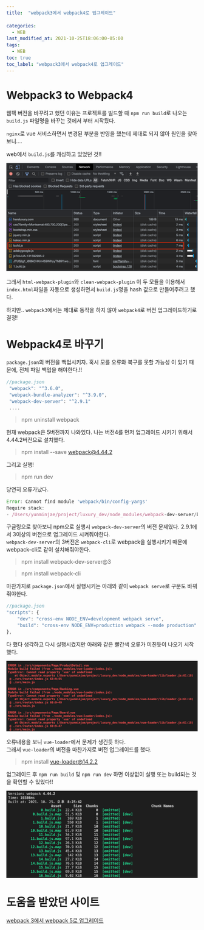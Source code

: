 ```yaml
---
title:  "webpack3에서 webpack4로 업그레이드"

categories:
  - WEB
last_modified_at: 2021-10-25T18:06:00-05:00
tags:
  - WEB
toc: true
toc_label: "webpack3에서 webpack4로 업그레이드"
---
```


# Webpack3 to Webpack4
웹팩 버전을 바꾸려고 했던 이유는 프로젝트를 빌드할 때 `npm run build`로 나오는 `build.js` 파일명을 바꾸는 것에서 부터 시작됬다.

`nginx`로 vue 서비스하면서 변경된 부분을 반영을 했는데 제대로 되지 않아 원인을 찾아보니....

web에서 `build.js`를 캐싱하고 있었던 것!!

![Image Alt 텍스트](/assets/img/web/webpack3_build.png)  


그래서 `html-webpack-plugin`와 `clean-webpack-plugin` 이 두 모듈을 이용해서 `index.html`파일을 자동으로 생성하면서 `build.js`명을 hash 값으로 만들어주려고 했다.

하지만.. `webpack3`에서는 제대로 동작을 하지 않아 `webpack4`로 버전 업그레이드하기로 결정!


# Webpack4로 바꾸기
`package.json`의 버전을 백업시키자. 혹시 모를 오류와 복구를 못할 가능성 이 있기 때문에, 전체 파일 백업을 해야한다.!!

```javascript
//package.json
 "webpack": "^3.6.0",
 "webpack-bundle-analyzer": "^3.9.0",
 "webpack-dev-server": "^2.9.1"
 ....
```

> npm uninstall webpack

현재 webpack은 5버전까지 나와있다. 나는 버전4를 먼저 업그레이드 시키기 위해서 4.44.2버전으로 설치했다.
 
> npm install --save webpack@4.44.2

그리고 실행! 
> npm run dev

당연히 오류가났다.
```javascript
Error: Cannot find module 'webpack/bin/config-yargs'
Require stack:
- /Users/yunminjae/project/luxury_dev/node_modules/webpack-dev-server/bin/webpack-dev-server.js
```

구글링으로 찾아보니 npm으로 실행시 `webpack-dev-server`의 버전 문제였다. 2.9.1에서 3이상의 버전으로 업그레이드 시켜줘야한다.<br>
`webpack-dev-server`의 3버전은 `webpack-cli`로 webpack을 실행시키기 때문에 webpack-cli로 같이 설치해줘야한다.

> npm install webpack-dev-server@3

> npm install webpack-cli

마찬가지로 `package.json`에서 실행시키는 아래와 같이 `webpack serve`로 구문도 바꿔줘야한다. 

```javascript
//package.json
"scripts": {
    "dev": "cross-env NODE_ENV=development webpack serve",
    "build": "cross-env NODE_ENV=production webpack --mode production"
},
```

다 했다 생각하고 다시 실행시켰지만 아래와 같은 빨간색 오류가 미친듯이 나오기 시작했다.

![Image Alt 텍스트](/assets/img/web/webpack3_error.png)  

오류내용을 보니 `vue-loader`에서 문제가 생긴듯 하다.<br>
그래서 `vue-loader`의 버전을 마찬가지로 버전 업그레이드를 했다.

> npm install vue-loader@14.2.2

업그레이드 후 `npm run build` 및 `npm run dev` 하면 이상없이 실행 또는 build되는 것을 확인할 수 있었다!!

![Image Alt 텍스트](/assets/img/web/webpack3_error_2.png)  


# 도움을 받았던 사이트
[webpack 3에서 webpack 5로 업그레이드](https://velog.io/@seonpark/webpack-3%EC%97%90%EC%84%9C-webpack-5%EB%A1%9C-%EC%97%85%EA%B7%B8%EB%A0%88%EC%9D%B4%EB%93%9C)<br>
